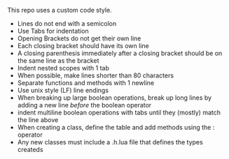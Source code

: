 This repo uses a custom code style. 

* Lines do not end with a semicolon
* Use Tabs for indentation
* Opening Brackets do not get their own line
* Each closing bracket should have its own line
* A closing parenthesis immediately after a closing bracket should be on the same line as the bracket
* Indent nested scopes with 1 tab
* When possible, make lines shorter than 80 characters
* Separate functions and methods with 1 newline
* Use unix style (LF) line endings
* When breaking up large boolean operations, break up long lines by adding a new line *before* the boolean operator
* indent multiline boolean operations with tabs until they (mostly) match the line above
* When creating a class, define the table and add methods using the : operator
* Any new classes must include a <name>.h.lua file that defines the types createds